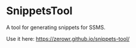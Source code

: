 # SnippetsTool
A tool for generating snippets for SSMS.

Use it here: https://zerowr.github.io/snippets-tool/
